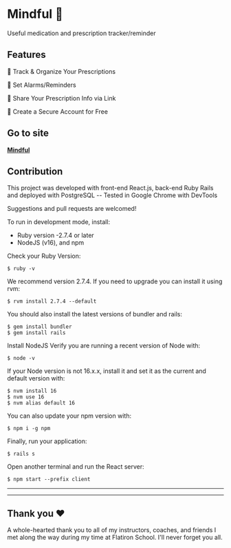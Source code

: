# Mindful 🌱

Useful medication and prescription tracker/reminder

## Features

💊 Track & Organize Your Prescriptions 

💊 Set Alarms/Reminders 

💊 Share Your Prescription Info via Link

💊 Create a Secure Account for Free 

## Go to site

[**Mindful**](https://phase-5-project-nlm1.onrender.com/)

## Contribution

This project was developed with front-end React.js, back-end Ruby Rails and deployed with PostgreSQL -- Tested in Google Chrome with DevTools

Suggestions and pull requests are welcomed!

To run in development mode, install:

* Ruby version -2.7.4 or later
* NodeJS (v16), and npm

Check your Ruby Version:
```
$ ruby -v
```
We recommend version 2.7.4. If you need to upgrade you can install it using rvm:

```
$ rvm install 2.7.4 --default
```
You should also install the latest versions of bundler and rails:
```
$ gem install bundler
$ gem install rails
```
Install NodeJS
Verify you are running a recent version of Node with:
```
$ node -v
```
If your Node version is not 16.x.x, install it and set it as the current and default version with:
```
$ nvm install 16
$ nvm use 16
$ nvm alias default 16
```
You can also update your npm version with:
```
$ npm i -g npm
```

Finally, run your application:
```
$ rails s
```
Open another terminal and run the React server:
```
$ npm start --prefix client
```


---


---

## Thank you ❤️
A whole-hearted thank you to all of my instructors, coaches, and friends I met along the way during my time at Flatiron School. I'll never forget you all.